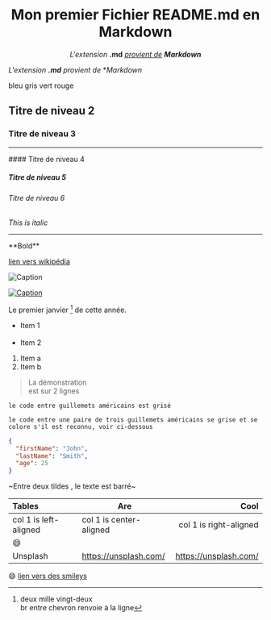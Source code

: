 
<h1 align="center">Mon premier Fichier README.md en Markdown</h1>

<p align="center">
<em>L'extension</em> <strong>.md</strong> <i><u>provient de</u></i> <b><i>Markdown</i></b>
</p>

*L'extension* ***.md*** *provient de* **Markdown*

<span class="text-blue">bleu</span>
<span class="text-grey">gris</span>
<span class="text-green">vert</span>
<span class="text-red">rouge</span>


## Titre de niveau 2

### Titre de niveau 3
<hr>
#### Titre de niveau 4

##### Titre de niveau 5

###### Titre de niveau 6

*This is italic*

<hr>
**Bold**

[lien vers wikipédia](https://fr.wikipedia.org)

![Caption](https://camo.githubusercontent.com/fb936e68a052eca6a4a8cd34217732ae9c54d27b4f926cc0f46213270d9a8983/687474703a2f2f692e696d6775722e636f6d2f68524c75657a322e706e67)

[![Caption](https://camo.githubusercontent.com/fb936e68a052eca6a4a8cd34217732ae9c54d27b4f926cc0f46213270d9a8983/687474703a2f2f692e696d6775722e636f6d2f68524c75657a322e706e67)](https://fr.wikipedia.org)

Le premier janvier [^1] de cette année. 
[^1]: deux mille vingt-deux
<br/> br entre chevron renvoie à la ligne

* Item 1 <br/><br/>
* Item 2	

1. Item a 
&nbsp;
2. Item b
	
> La démonstration  <br/> est sur 2 lignes
	
`le code entre guillemets américains est grisé`

```le code entre une paire de trois guillemets américains se grise et se colore s'il est reconnu, voir ci-dessous ```	
```json
{
  "firstName": "John",
  "lastName": "Smith",
  "age": 25
}
```

~Entre deux tildes , le texte est barré~

| Tables | Are | Cool |
|:-|-|-:|
|col 1 is left-aligned|col 1 is center-aligned|col 1 is right-aligned|
|:smile:|||
|Unsplash|https://unsplash.com/| https://unsplash.com/

:smile:
[lien vers des smileys](https://www.webfx.com/tools/emoji-cheat-sheet/)

